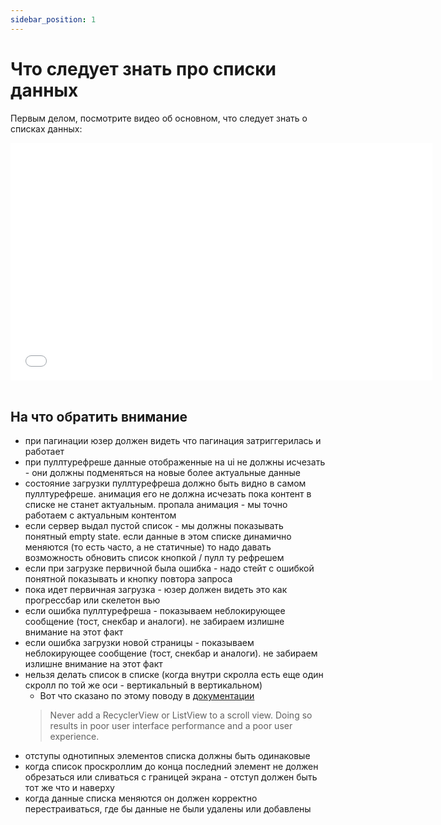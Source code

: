 ```yaml
---
sidebar_position: 1
---
```


# Что следует знать про списки данных
Первым делом, посмотрите видео об основном, что следует знать о списках данных:  
<iframe src="//www.youtube.com/embed/weEv7EdRq-g" frameborder="0" allowfullscreen width="675" height="380"></iframe>
<br/>
<br/>


## На что обратить внимание

- при пагинации юзер должен видеть что пагинация затриггерилась и работает
- при пуллтурефреше данные отображенные на ui не должны исчезать - они должны подменяться на новые более актуальные данные
- состояние загрузки пуллтурефреша должно быть видно в самом пуллтурефреше. анимация его не должна исчезать пока контент в списке не станет актуальным. пропала анимация - мы точно работаем с актуальным контентом
- если сервер выдал пустой список - мы должны показывать понятный empty state. если данные в этом списке динамично меняются (то есть часто, а не статичные) то надо давать возможность обновить список кнопкой / пулл ту рефрешем
- если при загрузке первичной была ошибка - надо стейт с ошибкой понятной показывать и кнопку повтора запроса
- пока идет первичная загрузка - юзер должен видеть это как прогрессбар или скелетон вью
- если ошибка пуллтурефреша - показываем неблокирующее сообщение (тост, снекбар и аналоги). не забираем излишне внимание на этот факт
- если ошибка загрузки новой страницы - показываем неблокирующее сообщение (тост, снекбар и аналоги). не забираем излишне внимание на этот факт
- нельзя делать список в списке (когда внутри скролла есть еще один скролл по той же оси - вертикальный в вертикальном)
    - Вот что сказано по этому поводу в [документации](https://developer.android.com/reference/android/widget/ScrollView)
    > Never add a RecyclerView or ListView to a scroll view. Doing so results in poor user interface performance and a poor user experience.
- отступы однотипных элементов списка должны быть одинаковые
- когда список проскроллим до конца последний элемент не должен обрезаться или сливаться с границей экрана - отступ должен быть тот же что и наверху
- когда данные списка меняются он должен корректно перестраиваться, где бы данные не были удалены или добавлены
